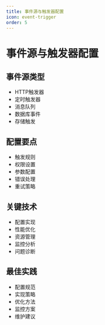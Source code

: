 ```yaml
---
title: 事件源与触发器配置
icon: event-trigger
order: 5
---
```


# 事件源与触发器配置

## 事件源类型
- HTTP触发器
- 定时触发器
- 消息队列
- 数据库事件
- 存储触发

## 配置要点
- 触发规则
- 权限设置
- 参数配置
- 错误处理
- 重试策略

## 关键技术
- 配置实现
- 性能优化
- 资源管理
- 监控分析
- 问题诊断

## 最佳实践
- 配置规范
- 实现策略
- 优化方法
- 监控方案
- 维护建议
